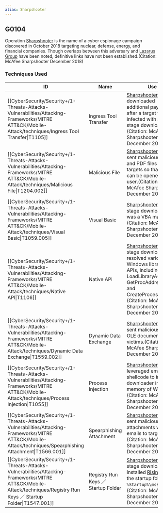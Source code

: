```yaml
---
alias: Sharpshooter
---
```


## G0104

Operation [Sharpshooter](https://attack.mitre.org/groups/G0104) is the name of a cyber espionage campaign discovered in October 2018 targeting nuclear, defense, energy, and financial companies. Though overlaps between this adversary and [Lazarus Group](https://attack.mitre.org/groups/G0032) have been noted, definitive links have not been established.(Citation: McAfee Sharpshooter December 2018)


### Techniques Used

| ID | Name | Use |
| --- | --- | --- |
| [[CyberSecurity/Security+/1-Threats-Attacks-Vulnerabilities/Attacking-Frameworks/MITRE ATT&CK/Mobile-Attack/techniques/Ingress Tool Transfer\|T1105]] | Ingress Tool Transfer | [Sharpshooter](https://attack.mitre.org/groups/G0104) downloaded additional payloads after a target was infected with a first-stage downloader.(Citation: McAfee Sharpshooter December 2018) |
| [[CyberSecurity/Security+/1-Threats-Attacks-Vulnerabilities/Attacking-Frameworks/MITRE ATT&CK/Mobile-Attack/techniques/Malicious File\|T1204.002]] | Malicious File | [Sharpshooter](https://attack.mitre.org/groups/G0104) has sent malicious DOC and PDF files to targets so that they can be opened by a user.(Citation: McAfee Sharpshooter December 2018) |
| [[CyberSecurity/Security+/1-Threats-Attacks-Vulnerabilities/Attacking-Frameworks/MITRE ATT&CK/Mobile-Attack/techniques/Visual Basic\|T1059.005]] | Visual Basic | [Sharpshooter](https://attack.mitre.org/groups/G0104)'s first-stage downloader was a VBA macro.(Citation: McAfee Sharpshooter December 2018) |
| [[CyberSecurity/Security+/1-Threats-Attacks-Vulnerabilities/Attacking-Frameworks/MITRE ATT&CK/Mobile-Attack/techniques/Native API\|T1106]] | Native API | [Sharpshooter](https://attack.mitre.org/groups/G0104)'s first-stage downloader resolved various Windows libraries and APIs, including LoadLibraryA(), GetProcAddress(), and CreateProcessA().(Citation: McAfee Sharpshooter December 2018)	 |
| [[CyberSecurity/Security+/1-Threats-Attacks-Vulnerabilities/Attacking-Frameworks/MITRE ATT&CK/Mobile-Attack/techniques/Dynamic Data Exchange\|T1559.002]] | Dynamic Data Exchange | [Sharpshooter](https://attack.mitre.org/groups/G0104) has sent malicious Word OLE documents to victims.(Citation: McAfee Sharpshooter December 2018) |
| [[CyberSecurity/Security+/1-Threats-Attacks-Vulnerabilities/Attacking-Frameworks/MITRE ATT&CK/Mobile-Attack/techniques/Process Injection\|T1055]] | Process Injection | [Sharpshooter](https://attack.mitre.org/groups/G0104) has leveraged embedded shellcode to inject a downloader into the memory of Word.(Citation: McAfee Sharpshooter December 2018) |
| [[CyberSecurity/Security+/1-Threats-Attacks-Vulnerabilities/Attacking-Frameworks/MITRE ATT&CK/Mobile-Attack/techniques/Spearphishing Attachment\|T1566.001]] | Spearphishing Attachment | [Sharpshooter](https://attack.mitre.org/groups/G0104) has sent malicious attachments via emails to targets.(Citation: McAfee Sharpshooter December 2018) |
| [[CyberSecurity/Security+/1-Threats-Attacks-Vulnerabilities/Attacking-Frameworks/MITRE ATT&CK/Mobile-Attack/techniques/Registry Run Keys ／ Startup Folder\|T1547.001]] | Registry Run Keys ／ Startup Folder | [Sharpshooter](https://attack.mitre.org/groups/G0104)'s first-stage downloader installed [Rising Sun](https://attack.mitre.org/software/S0448) to the startup folder <code>%Startup%\mssync.exe</code>.(Citation: McAfee Sharpshooter December 2018)	 |
